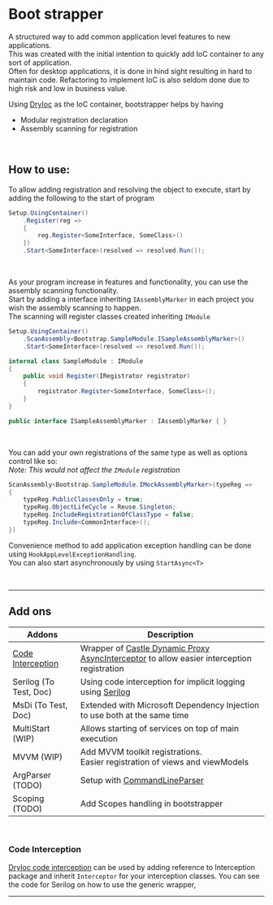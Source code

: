 # Boot strapper

A structured way to add common application level features to new applications. <br/>
This was created with the initial intention to quickly add IoC container to any sort of application. <br/>
Often for desktop applications, it is done in hind sight resulting in hard to maintain code. Refactoring to implement IoC is also seldom done due to high risk and low in business value.
<br/>

Using [DryIoc](https://github.com/dadhi/DryIoc) as the IoC container, bootstrapper helps by having
- Modular registration declaration
- Assembly scanning for registration

<br/>

## How to use:
To allow adding registration and resolving the object to execute, start by adding the following to the start of program
```csharp
Setup.UsingContainer()
    .Register(reg =>
    {
        reg.Register<SomeInterface, SomeClass>()
    })
    .Start<SomeInterface>(resolved => resolved.Run());
```

<br/>

As your program increase in features and functionality, you can use the assembly scanning functionality. <br/>
Start by adding a interface inheriting `IAssemblyMarker` in each project you wish the assembly scanning to happen. <br/>
The scanning will register classes created inheriting `IModule`

```csharp
Setup.UsingContainer()
    .ScanAssembly<Bootstrap.SampleModule.ISampleAssemblyMarker>()
    .Start<SomeInterface>(resolved => resolved.Run());

internal class SampleModule : IModule
{
    public void Register(IRegistrator registrator)
    {
        registrator.Register<SomeInterface, SomeClass>();
    }
}

public interface ISampleAssemblyMarker : IAssemblyMarker { }
```

<br/>

You can add your own registrations of the same type as well as options control like so: <br/>
*Note: This would not affect the `IModule` registration*
```csharp
ScanAssembly<Bootstrap.SampleModule.IMockAssemblyMarker>(typeReg =>
{
    typeReg.PublicClassesOnly = true;
    typeReg.ObjectLifeCycle = Reuse.Singleton;
    typeReg.IncludeRegistrationOfClassType = false;
    typeReg.Include<CommonInterface>();
})
```

Convenience method to add application exception handling can be done using `HookAppLevelExceptionHandling`. <br/>
You can also start asynchronously by using `StartAsync<T>`

<br/>

---

## Add ons

Addons|Description
|--|--|
[Code Interception](#code-interception) | Wrapper of [Castle Dynamic Proxy AsyncInterceptor](https://github.com/JSkimming/Castle.Core.AsyncInterceptor) to allow easier interception registration
Serilog (To Test, Doc) | Using code interception for implicit logging using [Serilog](https://serilog.net/)
MsDi (To Test, Doc) | Extended with Microsoft Dependency Injection to use both at the same time
MultiStart (WIP) | Allows starting of services on top of main execution
MVVM (WIP) | Add MVVM toolkit registrations. <br/> Easier registration of views and viewModels
ArgParser (TODO) | Setup with [CommandLineParser](https://github.com/commandlineparser/commandline)
Scoping (TODO) | Add Scopes handling in bootstrapper

<br/>

### Code Interception
[DryIoc code interception](https://github.com/dadhi/DryIoc/blob/master/docs/DryIoc.Docs/Interception.md) can be used by adding reference to Interception package and inherit `Interceptor` for your interception classes.
You can see the code for Serilog on how to use the generic wrapper,


---